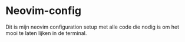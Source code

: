# Neovim-config
Dit is mijn neovim configuration setup met alle code die nodig is om het mooi te laten lijken in de terminal.
